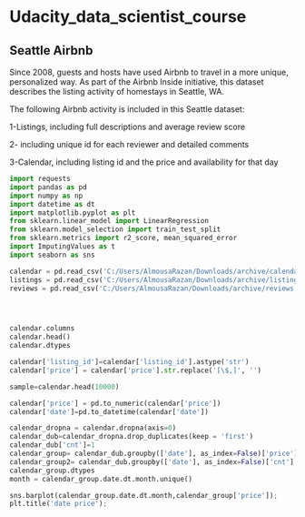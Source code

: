 # Udacity_data_scientist_course

## Seattle Airbnb

Since 2008, guests and hosts have used Airbnb to travel in a more unique, personalized way. As part of the Airbnb Inside initiative, this dataset describes the listing activity of homestays in Seattle, WA.

The following Airbnb activity is included in this Seattle dataset:

1-Listings, including full descriptions and average review score

2- including unique id for each reviewer and detailed comments

3-Calendar, including listing id and the price and availability for that day


```python
import requests
import pandas as pd
import numpy as np
import datetime as dt
import matplotlib.pyplot as plt
from sklearn.linear_model import LinearRegression
from sklearn.model_selection import train_test_split
from sklearn.metrics import r2_score, mean_squared_error
import ImputingValues as t
import seaborn as sns
```

```python
calendar = pd.read_csv('C:/Users/AlmousaRazan/Downloads/archive/calendar.csv')
listings = pd.read_csv('C:/Users/AlmousaRazan/Downloads/archive/listings.csv')
reviews = pd.read_csv('C:/Users/AlmousaRazan/Downloads/archive/reviews.csv')

```

```python



calendar.columns
calendar.head()
calendar.dtypes
```



```python
calendar['listing_id']=calendar['listing_id'].astype('str')
calendar['price'] = calendar['price'].str.replace('[\$,]', '')

sample=calendar.head(10000)

calendar['price'] = pd.to_numeric(calendar['price'])
calendar['date']=pd.to_datetime(calendar['date'])

calendar_dropna = calendar.dropna(axis=0)
calendar_dub=calendar_dropna.drop_duplicates(keep = 'first')
calendar_dub['cnt']=1
calendar_group= calendar_dub.groupby(['date'], as_index=False)['price'].mean()
calendar_group2= calendar_dub.groupby(['date'], as_index=False)['cnt'].sum()
calendar_group.dtypes
month = calendar_group.date.dt.month.unique()

sns.barplot(calendar_group.date.dt.month,calendar_group['price']);
plt.title('date price');

```
